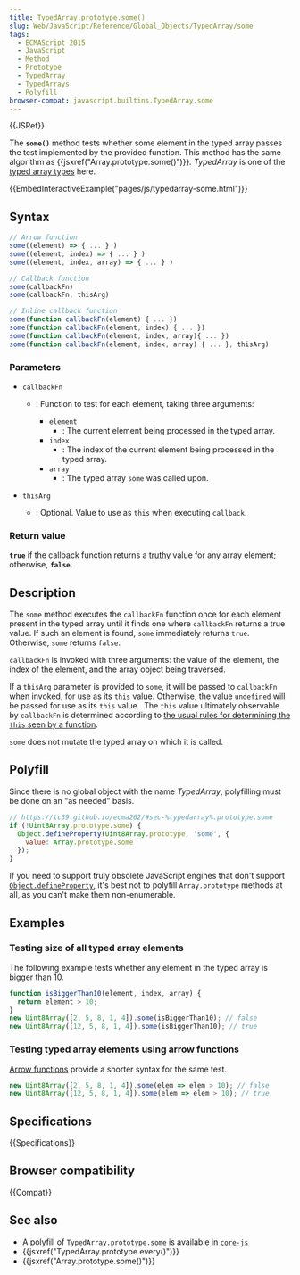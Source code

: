 ```yaml
---
title: TypedArray.prototype.some()
slug: Web/JavaScript/Reference/Global_Objects/TypedArray/some
tags:
  - ECMAScript 2015
  - JavaScript
  - Method
  - Prototype
  - TypedArray
  - TypedArrays
  - Polyfill
browser-compat: javascript.builtins.TypedArray.some
---
```

{{JSRef}}

The **`some()`** method tests whether some element in the typed array passes the
test implemented by the provided function. This method has the same algorithm as
{{jsxref("Array.prototype.some()")}}_._ _TypedArray_ is one of the
[typed array types](/en-US/docs/Web/JavaScript/Reference/Global_Objects/TypedArray#TypedArray_objects)
here.

{{EmbedInteractiveExample("pages/js/typedarray-some.html")}}

## Syntax

```js
// Arrow function
some((element) => { ... } )
some((element, index) => { ... } )
some((element, index, array) => { ... } )

// Callback function
some(callbackFn)
some(callbackFn, thisArg)

// Inline callback function
some(function callbackFn(element) { ... })
some(function callbackFn(element, index) { ... })
some(function callbackFn(element, index, array){ ... })
some(function callbackFn(element, index, array) { ... }, thisArg)
```

### Parameters

- `callbackFn`

  - : Function to test for each element, taking three arguments:

    - `element`
      - : The current element being processed in the typed array.
    - `index`
      - : The index of the current element being processed in the typed array.
    - `array`
      - : The typed array `some` was called upon.

- `thisArg`
  - : Optional. Value to use as `this` when executing `callback`.

### Return value

**`true`** if the callback function returns a
[truthy](/en-US/docs/Glossary/truthy) value for any array element; otherwise,
**`false`**.

## Description

The `some` method executes the `callbackFn` function once for each element
present in the typed array until it finds one where `callbackFn` returns a true
value. If such an element is found, `some` immediately returns `true`.
Otherwise, `some` returns `false`.

`callbackFn` is invoked with three arguments: the value of the element, the
index of the element, and the array object being traversed.

If a `thisArg` parameter is provided to `some`, it will be passed to
`callbackFn` when invoked, for use as its `this` value. Otherwise, the value
`undefined` will be passed for use as its `this` value.  The `this` value
ultimately observable by `callbackFn` is determined according to
[the usual rules for determining the `this` seen by a function](/en-US/docs/Web/JavaScript/Reference/Operators/this).

`some` does not mutate the typed array on which it is called.

## Polyfill

Since there is no global object with the name _TypedArray_, polyfilling must be
done on an "as needed" basis.

```js
// https://tc39.github.io/ecma262/#sec-%typedarray%.prototype.some
if (!Uint8Array.prototype.some) {
  Object.defineProperty(Uint8Array.prototype, 'some', {
    value: Array.prototype.some
  });
}
```

If you need to support truly obsolete JavaScript engines that don't support
[`Object.defineProperty`](/en-US/docs/Web/JavaScript/Reference/Global_Objects/Object/defineProperty),
it's best not to polyfill `Array.prototype` methods at all, as you can't make
them non-enumerable.

## Examples

### Testing size of all typed array elements

The following example tests whether any element in the typed array is bigger
than 10.

```js
function isBiggerThan10(element, index, array) {
  return element > 10;
}
new Uint8Array([2, 5, 8, 1, 4]).some(isBiggerThan10); // false
new Uint8Array([12, 5, 8, 1, 4]).some(isBiggerThan10); // true
```

### Testing typed array elements using arrow functions

[Arrow functions](/en-US/docs/Web/JavaScript/Reference/Functions/Arrow_functions)
provide a shorter syntax for the same test.

```js
new Uint8Array([2, 5, 8, 1, 4]).some(elem => elem > 10); // false
new Uint8Array([12, 5, 8, 1, 4]).some(elem => elem > 10); // true
```

## Specifications

{{Specifications}}

## Browser compatibility

{{Compat}}

## See also

- A polyfill of `TypedArray.prototype.some` is available in
  [`core-js`](https://github.com/zloirock/core-js#ecmascript-typed-arrays)
- {{jsxref("TypedArray.prototype.every()")}}
- {{jsxref("Array.prototype.some()")}}
